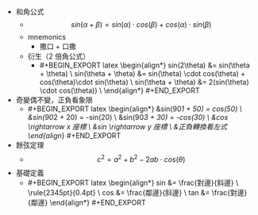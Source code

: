 - 和角公式
	- $$ sin(\alpha + \beta) = sin(\alpha) \cdot cos(\beta) +  cos(\alpha) \cdot sin(\beta) $$
	- mnemonics
		- 撒口 + 口撒
	- 衍生（2 倍角公式）
		- #+BEGIN_EXPORT latex
		  \begin{align*}
		  sin(2\theta) &= sin(\theta + \theta) \\
		  sin(\theta + \theta) &= sin(\theta) \cdot cos(\theta) + cos(\theta)\cdot sin(\theta)   \\
		  sin(\theta + \theta) &= 2(sin(\theta) \cdot cos(\theta)) \\
		  \end{align*}
		  #+END_EXPORT
- 奇變偶不變，正負看象限
	- #+BEGIN_EXPORT latex
	  \begin{align*}
	  &sin(90*1 + 50) = cos(50) \\
	  &sin(90*2 + 20) = -sin(20) \\
	  &sin(90*3 + 30) = -cos(30) \\
	  &cos \rightarrow x 座標 \\
	  &sin \rightarrow y 座標 \\
	  &正負轉換看左式
	  \end{align*}
	  #+END_EXPORT
- 餘弦定理
	- $$ c^2 = a^2 + b^2 -2ab \cdot cos(\theta) $$
- 基礎定義
	- #+BEGIN_EXPORT latex
	  \begin{align*}
	  sin &= \frac{對邊}{斜邊} \\
	  \rule{2345pt}{0.4pt} \\
	  cos &= \frac{鄰邊}{斜邊} \\
	  tan &= \frac{對邊}{鄰邊}
	  \end{align*}
	  #+END_EXPORT